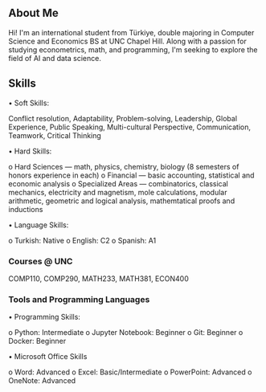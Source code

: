 ## About Me
Hi! I'm an international student from Türkiye, double majoring in Computer Science and Economics BS at UNC Chapel Hill. Along with a passion for studying econometrics, math, and programming, I'm seeking to explore the field of AI and data science. 

## Skills
• Soft Skills:

Conflict resolution, Adaptability, Problem-solving, Leadership, Global Experience, Public Speaking, Multi-cultural Perspective, Communication, Teamwork, Critical Thinking


• Hard Skills:

o Hard Sciences — math, physics, chemistry, biology (8 semesters of honors experience in each)
o Financial — basic accounting, statistical and economic analysis
o Specialized Areas — combinatorics, classical mechanics, electricity and magnetism, mole calculations, modular arithmetic, geometric and logical analysis, mathemtatical proofs and inductions

• Language Skills:

o Turkish: Native
o English: C2
o Spanish: A1

### Courses @ UNC
COMP110, COMP290, MATH233, MATH381, ECON400

### Tools and Programming Languages
• Programming Skills:

o Python: Intermediate
o Jupyter Notebook: Beginner
o Git: Beginner
o Docker: Beginner


• Microsoft Office Skills

o Word: Advanced
o Excel: Basic/Intermediate 
o PowerPoint: Advanced
o OneNote: Advanced
